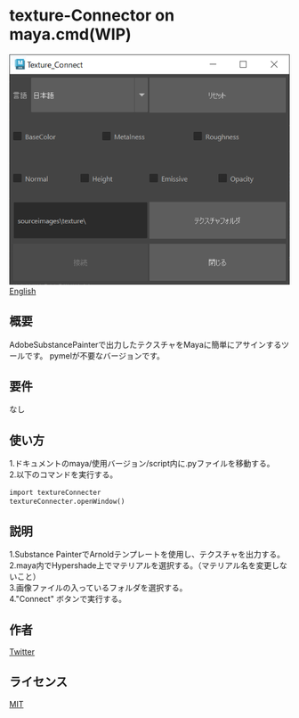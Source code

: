 # texture-Connector on maya.cmd(WIP)

![screenshot](images/texconnect_window.PNG)  
[English](README_EN.md)
## 概要
AdobeSubstancePainterで出力したテクスチャをMayaに簡単にアサインするツールです。
pymelが不要なバージョンです。
## 要件
なし
## 使い方
1.ドキュメントのmaya/使用バージョン/script内に.pyファイルを移動する。  
2.以下のコマンドを実行する。
```
import textureConnecter
textureConnecter.openWindow()
```
## 説明
1.Substance PainterでArnoldテンプレートを使用し、テクスチャを出力する。  
2.maya内でHypershade上でマテリアルを選択する。（マテリアル名を変更しないこと）  
3.画像ファイルの入っているフォルダを選択する。    
4."Connect" ボタンで実行する。
## 作者
[Twitter](https://x.com/cotte_921)

## ライセンス
[MIT](LICENSE)
